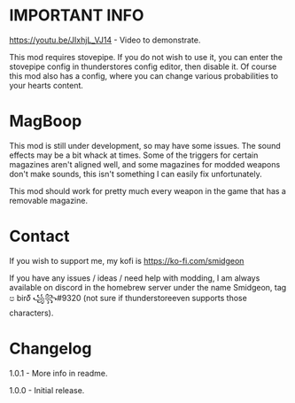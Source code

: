 # IMPORTANT INFO

https://youtu.be/JIxhjL_VJ14 - Video to demonstrate.

This mod requires stovepipe. If you do not wish to use it, you can enter the stovepipe config in thunderstores config editor, then disable it. Of course this mod also has a config, where you can change various probabilities to your hearts content.

# MagBoop

This mod is still under development, so may have some issues. 
The sound effects may be a bit whack at times. Some of the triggers for certain magazines aren't aligned well, and some magazines for modded weapons don't make sounds, this isn't something I can easily fix unfortunately.

This mod should work for pretty much every weapon in the game that has a removable magazine.

# Contact

If you wish to support me, my kofi is https://ko-fi.com/smidgeon

If you have any issues / ideas / need help with modding, I am always available on discord in the homebrew server under the name Smidgeon, tag ප bir𝛿 ꧁꧂#9320 (not sure if thunderstoreeven supports those characters).


# Changelog

1.0.1 - More info in readme.

1.0.0 - Initial release.
